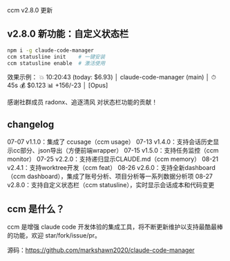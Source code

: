 ccm v2.8.0 更新

## v2.8.0 新功能：自定义状态栏

```bash
npm i -g claude-code-manager 
ccm statusline init    # 一键安装
ccm statusline enable  # 激活使用
```

效果示例：
💥 10:20:43 (today: $6.93) │ claude-code-manager (main) │ ⏱ 45s 💰 $0.123 📊 +156/-23 │ [Opus]

感谢社群成员 radonx、追逐清风 对状态栏功能的贡献！

## changelog
07-07 v1.1.0：集成了 ccusage（ccm usage）
07-13 v1.4.0：支持会话历史显示cc部分、json导出（方便前端wrapper）
07-15 v1.5.0：支持任务监控（ccm monitor）
07-25 v2.2.0：支持递归显示CLAUDE.md（ccm memory）
08-21 v2.4.1：支持worktree开发（ccm feat）
08-26 v2.6.0：支持全新dashboard（ccm dashboard），集成了账号分析、项目分析等一系列数据分析项
08-27 v2.8.0：支持自定义状态栏（ccm statusline），实时显示会话成本和代码变更

## ccm 是什么？
ccm 是增强 claude code 开发体验的集成工具，将不断更新维护以支持最酷最棒的功能，欢迎 star/fork/issue/pr。

源码：https://github.com/markshawn2020/claude-code-manager